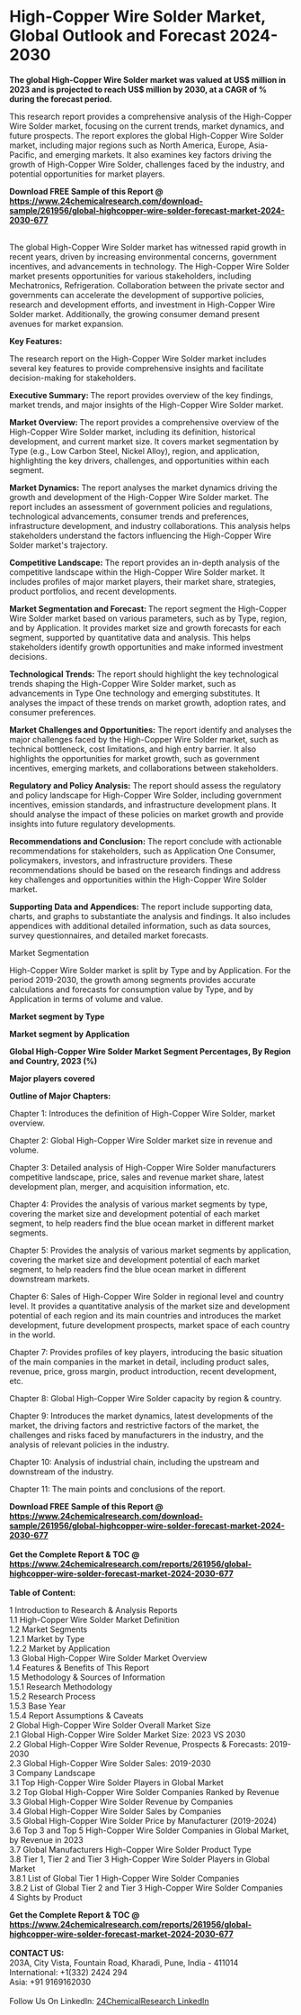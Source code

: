 <h1>High-Copper Wire Solder Market, Global Outlook and Forecast 2024-2030</h1><p><strong>The global High-Copper Wire Solder market was valued at US$ million in 2023 and is projected to reach US$ million by 2030, at a CAGR of % during the forecast period.</strong></p><p>
</p><p>This research report provides a comprehensive analysis of the High-Copper Wire Solder market, focusing on the current trends, market dynamics, and future prospects. The report explores the global High-Copper Wire Solder market, including major regions such as North America, Europe, Asia-Pacific, and emerging markets. It also examines key factors driving the growth of High-Copper Wire Solder, challenges faced by the industry, and potential opportunities for market players.</p><div><b>Download FREE Sample of this Report @ 
            <a href="https://www.24chemicalresearch.com/download-sample/261956/global-highcopper-wire-solder-forecast-market-2024-2030-677">
            https://www.24chemicalresearch.com/download-sample/261956/global-highcopper-wire-solder-forecast-market-2024-2030-677</a></b></div><br><p>
The global High-Copper Wire Solder market has witnessed rapid growth in recent years, driven by increasing environmental concerns, government incentives, and advancements in technology. The High-Copper Wire Solder market presents opportunities for various stakeholders, including Mechatronics, Refrigeration. Collaboration between the private sector and governments can accelerate the development of supportive policies, research and development efforts, and investment in High-Copper Wire Solder market. Additionally, the growing consumer demand present avenues for market expansion.</p><p>
<strong>Key Features:</strong></p><p>
The research report on the High-Copper Wire Solder market includes several key features to provide comprehensive insights and facilitate decision-making for stakeholders.</p><p>
<strong>Executive Summary: </strong>The report provides overview of the key findings, market trends, and major insights of the High-Copper Wire Solder market.</p><p>
<strong>Market Overview: </strong>The report provides a comprehensive overview of the High-Copper Wire Solder market, including its definition, historical development, and current market size. It covers market segmentation by Type (e.g., Low Carbon Steel, Nickel Alloy), region, and application, highlighting the key drivers, challenges, and opportunities within each segment.</p><p>
<strong>Market Dynamics:</strong> The report analyses the market dynamics driving the growth and development of the High-Copper Wire Solder market. The report includes an assessment of government policies and regulations, technological advancements, consumer trends and preferences, infrastructure development, and industry collaborations. This analysis helps stakeholders understand the factors influencing the High-Copper Wire Solder market's trajectory.</p><p>
<strong>Competitive Landscape:</strong> The report provides an in-depth analysis of the competitive landscape within the High-Copper Wire Solder market. It includes profiles of major market players, their market share, strategies, product portfolios, and recent developments.</p><p>
<strong>Market Segmentation and Forecast: </strong>The report segment the High-Copper Wire Solder market based on various parameters, such as by Type, region, and by Application. It provides market size and growth forecasts for each segment, supported by quantitative data and analysis. This helps stakeholders identify growth opportunities and make informed investment decisions.</p><p>
<strong>Technological Trends:</strong> The report should highlight the key technological trends shaping the High-Copper Wire Solder market, such as advancements in Type One technology and emerging substitutes. It analyses the impact of these trends on market growth, adoption rates, and consumer preferences.</p><p>
<strong>Market Challenges and Opportunities:</strong> The report identify and analyses the major challenges faced by the High-Copper Wire Solder market, such as technical bottleneck, cost limitations, and high entry barrier. It also highlights the opportunities for market growth, such as government incentives, emerging markets, and collaborations between stakeholders.</p><p>
<strong>Regulatory and Policy Analysis:</strong> The report should assess the regulatory and policy landscape for High-Copper Wire Solder, including government incentives, emission standards, and infrastructure development plans. It should analyse the impact of these policies on market growth and provide insights into future regulatory developments.</p><p>
<strong>Recommendations and Conclusion:</strong> The report conclude with actionable recommendations for stakeholders, such as Application One Consumer, policymakers, investors, and infrastructure providers. These recommendations should be based on the research findings and address key challenges and opportunities within the High-Copper Wire Solder market.</p><p>
<strong>Supporting Data and Appendices:</strong> The report include supporting data, charts, and graphs to substantiate the analysis and findings. It also includes appendices with additional detailed information, such as data sources, survey questionnaires, and detailed market forecasts.</p><p>
Market Segmentation</p><p>
High-Copper Wire Solder market is split by Type and by Application. For the period 2019-2030, the growth among segments provides accurate calculations and forecasts for consumption value by Type, and by Application in terms of volume and value.</p><p>
<strong>Market segment by Type</strong></p><p>
</p><p>
</p><p><strong>Market segment by Application</strong></p><p>
</p><p>
</p><p><strong>Global High-Copper Wire Solder Market Segment Percentages, By Region and Country, 2023 (%)</strong></p><p>
</p><p>
</p><p><strong>Major players covered</strong></p><p>
</p><p>
</p><p><strong>Outline of Major Chapters:</strong></p><p>
Chapter 1: Introduces the definition of High-Copper Wire Solder, market overview.</p><p>
Chapter 2: Global High-Copper Wire Solder market size in revenue and volume.</p><p>
Chapter 3: Detailed analysis of High-Copper Wire Solder manufacturers competitive landscape, price, sales and revenue market share, latest development plan, merger, and acquisition information, etc.</p><p>
Chapter 4: Provides the analysis of various market segments by type, covering the market size and development potential of each market segment, to help readers find the blue ocean market in different market segments.</p><p>
Chapter 5: Provides the analysis of various market segments by application, covering the market size and development potential of each market segment, to help readers find the blue ocean market in different downstream markets.</p><p>
Chapter 6: Sales of High-Copper Wire Solder in regional level and country level. It provides a quantitative analysis of the market size and development potential of each region and its main countries and introduces the market development, future development prospects, market space of each country in the world.</p><p>
Chapter 7: Provides profiles of key players, introducing the basic situation of the main companies in the market in detail, including product sales, revenue, price, gross margin, product introduction, recent development, etc.</p><p>
Chapter 8: Global High-Copper Wire Solder capacity by region &amp; country.</p><p>
Chapter 9: Introduces the market dynamics, latest developments of the market, the driving factors and restrictive factors of the market, the challenges and risks faced by manufacturers in the industry, and the analysis of relevant policies in the industry.</p><p>
Chapter 10: Analysis of industrial chain, including the upstream and downstream of the industry.</p><p>
Chapter 11: The main points and conclusions of the report.</p><div><b>Download FREE Sample of this Report @ 
            <a href="https://www.24chemicalresearch.com/download-sample/261956/global-highcopper-wire-solder-forecast-market-2024-2030-677">
            https://www.24chemicalresearch.com/download-sample/261956/global-highcopper-wire-solder-forecast-market-2024-2030-677</a></b></div><br><div><b>Get the Complete Report & TOC @ 
            <a href="https://www.24chemicalresearch.com/reports/261956/global-highcopper-wire-solder-forecast-market-2024-2030-677">
            https://www.24chemicalresearch.com/reports/261956/global-highcopper-wire-solder-forecast-market-2024-2030-677</a></b></div><br>
            <b>Table of Content:</b><p>1 Introduction to Research & Analysis Reports<br />
    1.1 High-Copper Wire Solder Market Definition<br />
    1.2 Market Segments<br />
        1.2.1 Market by Type<br />
        1.2.2 Market by Application<br />
    1.3 Global High-Copper Wire Solder Market Overview<br />
    1.4 Features & Benefits of This Report<br />
    1.5 Methodology & Sources of Information<br />
        1.5.1 Research Methodology<br />
        1.5.2 Research Process<br />
        1.5.3 Base Year<br />
        1.5.4 Report Assumptions & Caveats<br />
2 Global High-Copper Wire Solder Overall Market Size<br />
    2.1 Global High-Copper Wire Solder Market Size: 2023 VS 2030<br />
    2.2 Global High-Copper Wire Solder Revenue, Prospects & Forecasts: 2019-2030<br />
    2.3 Global High-Copper Wire Solder Sales: 2019-2030<br />
3 Company Landscape<br />
    3.1 Top High-Copper Wire Solder Players in Global Market<br />
    3.2 Top Global High-Copper Wire Solder Companies Ranked by Revenue<br />
    3.3 Global High-Copper Wire Solder Revenue by Companies<br />
    3.4 Global High-Copper Wire Solder Sales by Companies<br />
    3.5 Global High-Copper Wire Solder Price by Manufacturer (2019-2024)<br />
    3.6 Top 3 and Top 5 High-Copper Wire Solder Companies in Global Market, by Revenue in 2023<br />
    3.7 Global Manufacturers High-Copper Wire Solder Product Type<br />
    3.8 Tier 1, Tier 2 and Tier 3 High-Copper Wire Solder Players in Global Market<br />
        3.8.1 List of Global Tier 1 High-Copper Wire Solder Companies<br />
        3.8.2 List of Global Tier 2 and Tier 3 High-Copper Wire Solder Companies<br />
4 Sights by Product</p><div><b>Get the Complete Report & TOC @ 
            <a href="https://www.24chemicalresearch.com/reports/261956/global-highcopper-wire-solder-forecast-market-2024-2030-677">
            https://www.24chemicalresearch.com/reports/261956/global-highcopper-wire-solder-forecast-market-2024-2030-677</a></b></div><br><b>CONTACT US:</b><br>
            203A, City Vista, Fountain Road, Kharadi, Pune, India - 411014<br>
            International: +1(332) 2424 294<br>
            Asia: +91 9169162030 <br><br>
            Follow Us On LinkedIn: <a href="https://www.linkedin.com/company/24chemicalresearch/">24ChemicalResearch LinkedIn</a>